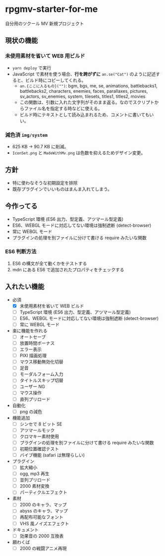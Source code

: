 # rpgmv-starter-for-me

自分用のツクール MV 新規プロジェクト

## 現状の機能

### 未使用素材を省いて WEB 用ビルド

- `yarn deploy` で実行
- JavaScript で素材を使う場合、**行を跨がずに** `an.se("Cat")` のように記述すると、ビルド時にコピーしてくれる。
  - `an.{ここに入るもの}("")`: bgm, bgs, me, se, animations, battlebacks1, battlebacks2, characters, enemies, faces, parallaxes, pictures, sv_actors, sv_enemies, system, tilesets, titles1, titles2, movies
  - この関数は、引数に入れた文字列がそのまま返る。なのでスクリプトからファイル名を指定する時などに使える。
  - ビルド時にテキストとして読み込まれるため、コメントに書いてもいい。

### 減色済 `img/system`

- 625 KB -> 90.7 KB に削減。
- `IconSet.png` と `MadeWithMv.png` は色数を抑えるためデザイン変更。

## 方針

- 特に使わなそうな初期設定を排除
- 既存プラグインでいいものはまんま入れてしまう。

## 今作ってる

- TypeScript 環境 (ES6 出力、型定義、アツマール型定義)
- ES6、WEBGL モードに対応してない環境は強制遮断 (detect-browser)
- 常に WEBGL モード
- プラグインの処理を別ファイルに分けて書ける require みたいな関数

### ES6 判断方法

1. ES6 の構文が全て動くかをテストする
2. mdn にある ES6 で追加されたプロパティをチェックする

## 入れたい機能

- 必須
  - [x] 未使用素材を省いて WEB ビルド
  - [ ] TypeScript 環境 (ES6 出力、型定義、アツマール型定義)
  - [ ] ES6、WEBGL モードに対応してない環境は強制遮断 (detect-browser)
  - [ ] 常に WEBGL モード
- 楽に機能を作れる
  - [ ] オートセーブ
  - [ ] 放置時間ボーナス
  - [ ] エラー表示
  - [ ] PIXI 描画処理
  - [ ] マウス移動無効化切替
  - [ ] 足音
  - [ ] モーダルフォーム入力
  - [ ] タイトルスキップ切替
  - [ ] ユーザー NG
  - [ ] マウス操作
  - [ ] 直列プリロード
- 自動化
  - [ ] png の減色
- 機能追加
  - [ ] シンセで 8 ビット SE
  - [ ] アツマールモック
  - [ ] クロマキー素材使用
  - [ ] プラグインの処理を別ファイルに分けて書ける require みたいな関数
  - [ ] 初期位置確認テスト
  - [ ] バイブ機能 (safari は無理らしい)
- プラグイン
  - [ ] 拡大縮小
  - [ ] ogg, mp3 再生
  - [ ] 並列プリロード
  - [ ] 2000 素材変換
  - [ ] パーティクルエフェクト
- 素材
  - [ ] 2000 のキャラ、マップ
  - [ ] abyss のキャラ、マップ
  - [ ] 再配布可能なフォント
  - [ ] VHS 風ノイズエフェクト
- ドキュメント
  - [ ] 効果音の 2000 互換表
- 願わくば
  - [ ] 2000 の戦闘アニメ再現
